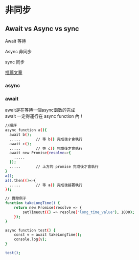 <h1>非同步</h1>

## Await vs Async vs sync

Await 等待

Async 非同步

sync 同步

[推薦文章](https://wcc723.github.io/javascript/2017/12/30/javascript-async-await/)

<h3>async</h3>

<h3>await</h3>
await是在等待一個async函數的完成<br>
await 一定得運行在 async function 內！

```bash
//順序
async function a(){
  await b();
  .....       // 等 b() 完成後才會執行
  await c();
  .....       // 等 c() 完成後才會執行
  await new Promise(resolve=>{
    .....
  });
  .....       // 上方的 promise 完成後才會執行
}
a();
a().then(()=>{
  .....       // 等 a() 完成後接著執行
});
```

```bash
// 實際例子
function takeLongTime() {
    return new Promise(resolve => {
        setTimeout(() => resolve("long_time_value"), 1000);
    });
}

async function test() {
    const v = await takeLongTime();
    console.log(v);
}

test();
```
